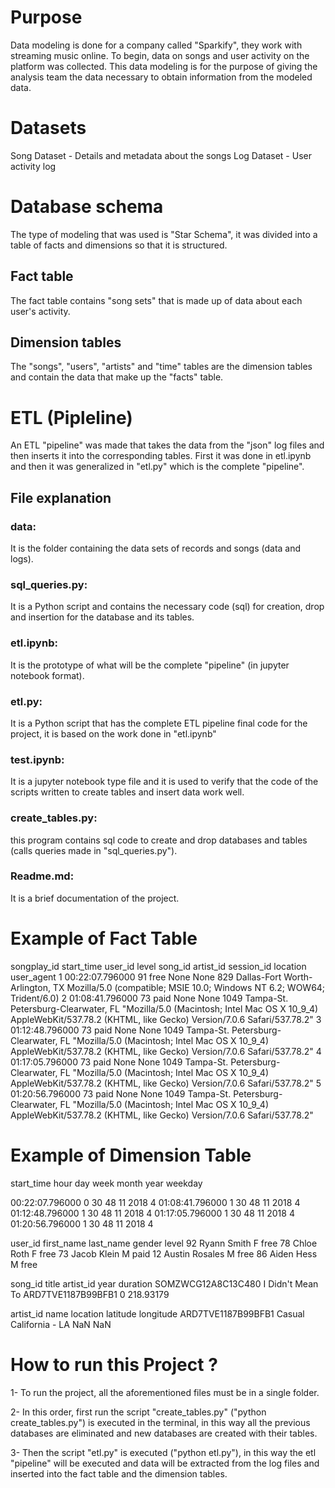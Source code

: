 <h1>Purpose</h1>

Data modeling is done for a company called "Sparkify", they work with streaming music online. To begin, data on songs and user activity on the platform was collected. This data modeling is for the purpose of giving the analysis team the data necessary to obtain information from the modeled data.

<h1>Datasets</h1>

Song Dataset - Details and metadata about the songs
Log Dataset - User activity log

<h1>Database schema</h1>

The type of modeling that was used is "Star Schema", it was divided into a table of facts and dimensions so that it is structured.

<h2>Fact table</h2>

The fact table contains "song sets" that is made up of data about each user's activity.

<h2>Dimension tables</h2>

The "songs", "users", "artists" and "time" tables are the dimension tables and contain the data that make up the "facts" table.

<h1>ETL (Pipleline)</h1>

An ETL "pipeline" was made that takes the data from the "json" log files and then inserts it into the corresponding tables. First it was done in etl.ipynb and then it was generalized in "etl.py" which is the complete "pipeline".

<h2>File explanation</h2>

<h3>data:</h3> It is the folder containing the data sets of records and songs (data and logs).

<h3>sql_queries.py:</h3> It is a Python script and contains the necessary code (sql) for creation, drop and insertion for the database and its tables.

<h3>etl.ipynb:</h3> It is the prototype of what will be the complete "pipeline" (in jupyter notebook format).

<h3>etl.py:</h3> It is a Python script that has the complete ETL pipeline final code for the project, it is based on the work done in "etl.ipynb"

<h3>test.ipynb:</h3> It is a jupyter notebook type file and it is used to verify that the code of the scripts written to create tables and insert data work well.

<h3>create_tables.py:</h3> this program contains sql code to create and drop databases and tables (calls queries made in "sql_queries.py").

<h3>Readme.md:</h3> It is a brief documentation of the project.

<h1>Example of Fact Table</h1>

songplay_id	   start_time	       user_id	   level	song_id	 artist_id	session_id	location	                         user_agent
1	       00:22:07.796000	        91	       free	    None	  None	      829	   Dallas-Fort Worth-Arlington, TX	     Mozilla/5.0 (compatible; MSIE 10.0; Windows NT 6.2; WOW64; Trident/6.0)
2	       01:08:41.796000	        73	       paid	    None	  None	      1049	   Tampa-St. Petersburg-Clearwater, FL	"Mozilla/5.0 (Macintosh; Intel Mac OS X 10_9_4) AppleWebKit/537.78.2 (KHTML, like Gecko) Version/7.0.6 Safari/537.78.2"
3	       01:12:48.796000	        73	       paid	    None	  None	      1049	   Tampa-St. Petersburg-Clearwater, FL	"Mozilla/5.0 (Macintosh; Intel Mac OS X 10_9_4) AppleWebKit/537.78.2 (KHTML, like Gecko) Version/7.0.6 Safari/537.78.2"
4	       01:17:05.796000	        73	       paid	    None	  None	      1049	   Tampa-St. Petersburg-Clearwater, FL	"Mozilla/5.0 (Macintosh; Intel Mac OS X 10_9_4) AppleWebKit/537.78.2 (KHTML, like Gecko) Version/7.0.6 Safari/537.78.2"
5	       01:20:56.796000	        73	       paid	    None	  None	      1049	   Tampa-St. Petersburg-Clearwater, FL	"Mozilla/5.0 (Macintosh; Intel Mac OS X 10_9_4) AppleWebKit/537.78.2 (KHTML, like Gecko) Version/7.0.6 Safari/537.78.2"




<h1>Example of Dimension Table</h1>


start_time	   hour	day	week month	year	weekday

00:22:07.796000	0	30	 48	  11	2018	  4
01:08:41.796000	1	30	 48	  11	2018	  4
01:12:48.796000	1	30	 48	  11	2018	  4
01:17:05.796000	1	30	 48	  11	2018	  4
01:20:56.796000	1	30	 48	  11	2018	  4


user_id	first_name	last_name	gender	level
92	      Ryann	      Smith	      F	   free
78	      Chloe	      Roth	      F	   free
73	      Jacob	      Klein	      M	   paid
12	      Austin	  Rosales	  M	   free
86	      Aiden	      Hess	      M	   free


song_id	              title	            artist_id	      year	duration
SOMZWCG12A8C13C480	I Didn't Mean To	ARD7TVE1187B99BFB1	0	218.93179


artist_id	        name	location	     latitude	longitude
ARD7TVE1187B99BFB1	Casual	California - LA	  NaN	      NaN


<h1>How to run this Project ?</h1>

1- To run the project, all the aforementioned files must be in a single folder.

2- In this order, first run the script "create_tables.py" ("python create_tables.py") is executed in the terminal, in this way all the previous databases are eliminated and new databases are created with their tables.

3- Then the script "etl.py" is executed ("python etl.py"), in this way the etl "pipeline" will be executed and data will be extracted from the log files and inserted into the fact table and the dimension tables.









